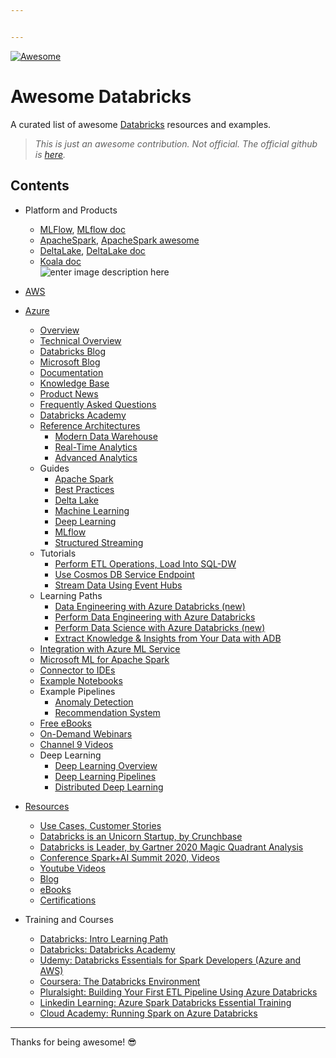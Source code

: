 ```yaml
---


---
```


<p><a href="https://awesome.re"><img src="https://awesome.re/badge-flat2.svg" alt="Awesome"></a></p>
<h1 id="awesome-databricks">Awesome Databricks</h1>
<p>A curated list of awesome <a href="https://databricks.com/">Databricks</a> resources and examples.</p>
<blockquote>
<p><em>This is just an awesome contribution. Not official. The official github is <a href="https://github.com/databricks">here</a>.</em></p>
</blockquote>
<h2 id="contents">Contents</h2>
<ul>
<li>
<p>Platform and Products</p>
<ul>
<li><a href="https://www.mlflow.org/">MLFlow</a>, <a href="https://docs.databricks.com/applications/mlflow/index.html">MLflow doc</a></li>
<li><a href="https://spark.apache.org/">ApacheSpark</a>, <a href="https://github.com/awesome-spark">ApacheSpark awesome</a></li>
<li><a href="https://delta.io/">DeltaLake</a>, <a href="https://docs.databricks.com/delta/index.html">DeltaLake doc</a></li>
<li><a href="https://koalas.readthedocs.io/en/latest/getting_started/index.html">Koala doc</a><br>
<img src="https://databricks.com/wp-content/uploads/2019/10/Marketecture.png" alt="enter image description here"></li>
</ul>
</li>
<li>
<p><a href="https://github.com/donnemartin/awesome-aws#readme">AWS</a></p>
</li>
<li>
<p><a href="https://github.com/dem108/Awesome-Azure-Advanced-Analytics">Azure</a></p>
<ul>
<li><a href="https://azure.microsoft.com/en-us/campaigns/databricks/">Overview</a></li>
<li><a href="https://azure.microsoft.com/en-us/blog/a-technical-overview-of-azure-databricks/">Technical Overview</a></li>
<li><a href="https://databricks.com/blog/">Databricks Blog</a></li>
<li><a href="https://azure.microsoft.com/en-us/blog/tag/azure-databricks/">Microsoft Blog</a></li>
<li><a href="https://docs.microsoft.com/en-us/azure/azure-databricks/">Documentation</a></li>
<li><a href="https://docs.microsoft.com/en-us/azure/databricks/kb/">Knowledge Base</a></li>
<li><a href="https://databricks.com/product/azure-product-news">Product News</a></li>
<li><a href="https://docs.microsoft.com/en-us/azure/azure-databricks/frequently-asked-questions-databricks">Frequently Asked Questions</a></li>
<li><a href="https://academy.databricks.com/">Databricks Academy</a></li>
<li><a href="https://azure.microsoft.com/en-us/blog/implementation-patterns-for-big-data-and-data-warehouse-on-azure/">Reference Architectures</a>
<ul>
<li><a href="https://docs.microsoft.com/en-us/azure/architecture/solution-ideas/articles/modern-data-warehouse">Modern Data Warehouse</a></li>
<li><a href="https://docs.microsoft.com/en-us/azure/architecture/solution-ideas/articles/real-time-analytics">Real-Time Analytics</a></li>
<li><a href="https://docs.microsoft.com/en-us/azure/architecture/solution-ideas/articles/advanced-analytics-on-big-data">Advanced Analytics</a></li>
</ul>
</li>
<li>Guides
<ul>
<li><a href="https://docs.microsoft.com/en-us/azure/databricks/getting-started/spark/">Apache Spark</a></li>
<li><a href="https://github.com/Azure/AzureDatabricksBestPractices/blob/master/toc.md">Best Practices</a></li>
<li><a href="https://docs.microsoft.com/en-us/azure/databricks/delta/delta-intro">Delta Lake</a></li>
<li><a href="https://docs.microsoft.com/en-us/azure/databricks/applications/machine-learning/">Machine Learning</a></li>
<li><a href="https://docs.microsoft.com/en-us/azure/databricks/applications/deep-learning/">Deep Learning</a></li>
<li><a href="https://docs.microsoft.com/en-us/azure/databricks/applications/mlflow/">MLflow</a></li>
<li><a href="https://docs.microsoft.com/en-us/azure/databricks/spark/latest/structured-streaming/">Structured Streaming</a></li>
</ul>
</li>
<li>Tutorials
<ul>
<li><a href="https://docs.microsoft.com/en-us/azure/azure-databricks/databricks-extract-load-sql-data-warehouse">Perform ETL Operations, Load Into SQL-DW</a></li>
<li><a href="https://docs.microsoft.com/en-us/azure/azure-databricks/service-endpoint-cosmosdb">Use Cosmos DB Service Endpoint</a></li>
<li><a href="https://docs.microsoft.com/en-us/azure/azure-databricks/databricks-stream-from-eventhubs">Stream Data Using Event Hubs</a></li>
</ul>
</li>
<li>Learning Paths
<ul>
<li><a href="https://docs.microsoft.com/en-us/learn/paths/data-engineer-azure-databricks/">Data Engineering with Azure Databricks (new)</a></li>
<li><a href="https://docs.microsoft.com/en-us/learn/paths/data-engineering-with-databricks/">Perform Data Engineering with Azure Databricks</a></li>
<li><a href="https://docs.microsoft.com/en-us/learn/paths/perform-data-science-azure-databricks/">Perform Data Science with Azure Databricks (new)</a></li>
<li><a href="https://docs.microsoft.com/en-us/learn/paths/data-science/">Extract Knowledge &amp; Insights from Your Data with ADB</a></li>
</ul>
</li>
<li><a href="https://github.com/Azure/MachineLearningNotebooks/tree/master/how-to-use-azureml/azure-databricks">Integration with Azure ML Service</a></li>
<li><a href="http://aka.ms/spark">Microsoft ML for Apache Spark</a></li>
<li><a href="https://docs.microsoft.com/en-us/azure/databricks/dev-tools/databricks-connect">Connector to IDEs</a></li>
<li><a href="https://databricks.com/resources/type/example-notebook">Example Notebooks</a></li>
<li>Example Pipelines
<ul>
<li><a href="https://github.com/devlace/azure-databricks-anomaly">Anomaly Detection</a></li>
<li><a href="https://github.com/devlace/azure-databricks-recommendation">Recommendation System</a></li>
</ul>
</li>
<li><a href="https://databricks.com/resources/type/ebooks">Free eBooks</a></li>
<li><a href="https://databricks.com/resources/type/webinars/">On-Demand Webinars</a></li>
<li><a href="https://channel9.msdn.com/Search?term=databricks&amp;lang-en=true">Channel 9 Videos</a></li>
<li>Deep Learning
<ul>
<li><a href="https://docs.microsoft.com/en-us/azure/databricks/applications/deep-learning/">Deep Learning Overview</a></li>
<li><a href="https://docs.microsoft.com/en-us/azure/databricks/applications/deep-learning/single-node-training/deep-learning-pipelines">Deep Learning Pipelines</a></li>
<li><a href="https://docs.microsoft.com/en-us/azure/databricks/applications/deep-learning/distributed-training/horovod-runner">Distributed Deep Learning</a></li>
</ul>
</li>
</ul>
</li>
<li>
<p><a href="https://databricks.com/resources">Resources</a></p>
<ul>
<li><a href="https://databricks.com/resources?_sft_resource_type=customer-stories">Use Cases, Customer Stories</a></li>
<li><a href="https://www.crunchbase.com/organization/databricks">Databricks is an Unicorn Startup, by Crunchbase</a></li>
<li><a href="https://www.kdnuggets.com/2020/02/gartner-mq-2020-data-science-machine-learning.html">Databricks is Leader, by Gartner 2020 Magic Quadrant Analysis</a></li>
<li><a href="https://databricks.com/sparkaisummit/north-america-2020/agenda">Conference Spark+AI Summit 2020, Videos</a></li>
<li><a href="https://www.youtube.com/c/Databricks/videos">Youtube Videos</a></li>
<li><a href="https://databricks.com/blog/">Blog</a></li>
<li><a href="https://databricks.com/resources?_sft_resource_type=ebooks">eBooks</a></li>
<li><a href="https://academy.databricks.com/category/certifications">Certifications</a></li>
</ul>
</li>
<li>
<p>Training and Courses</p>
<ul>
<li><a href="https://academy.databricks.com/pathway/INT-AL-FREE-SP">Databricks: Intro Learning Path</a></li>
<li><a href="https://academy.databricks.com/">Databricks: Databricks Academy</a></li>
<li><a href="https://www.udemy.com/course/databricks-essentials-for-spark-developers-azure-and-aws/?ranMID=39197&amp;ranEAID=6m9Z7SVq*Tw&amp;ranSiteID=6m9Z7SVq.Tw-UGZQstLSgq4g6yL5zARVQQ&amp;utm_source=aff-campaign&amp;utm_medium=udemyads&amp;LSNPUBID=6m9Z7SVq*Tw">Udemy: Databricks Essentials for Spark Developers (Azure and AWS)</a></li>
<li><a href="https://www.coursera.org/lecture/spark-sql/the-databricks-environment-oVpus">Coursera: The Databricks Environment</a></li>
<li><a href="https://www.pluralsight.com/courses/building-etl-pipeline-microsoft-azure-databricks">Pluralsight: Building Your First ETL Pipeline Using Azure Databricks</a></li>
<li><a href="https://www.linkedin.com/learning/azure-spark-databricks-essential-training/optimize-data-pipelines">Linkedin Learning: Azure Spark Databricks Essential Training</a></li>
<li><a href="https://cloudacademy.com/course/running-spark-on-azure-databricks/introduction/?context_resource=lp&amp;context_id=124">Cloud Academy: Running Spark on Azure Databricks</a></li>
</ul>
</li>
</ul>
<hr>
<p>Thanks for being awesome! 😎</p>

